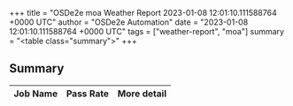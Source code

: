 +++
title = "OSDe2e moa Weather Report 2023-01-08 12:01:10.111588764 +0000 UTC"
author = "OSDe2e Automation"
date = "2023-01-08 12:01:10.111588764 +0000 UTC"
tags = ["weather-report", "moa"]
summary = "<table class=\"summary\"></table>"
+++
## Summary

| Job Name | Pass Rate | More detail |
|----------|-----------|-------------|





